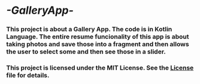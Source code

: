 # *-GalleryApp-*
### This project is about a Gallery App. The code is in Kotlin Language. The entire resume funcionality of this app is about taking photos and save those into a fragment and then allows the user to select some and then see those in a slider.
### This project is licensed under the MIT License. See the [License](https://opensource.org/license/mit/) file for details.

